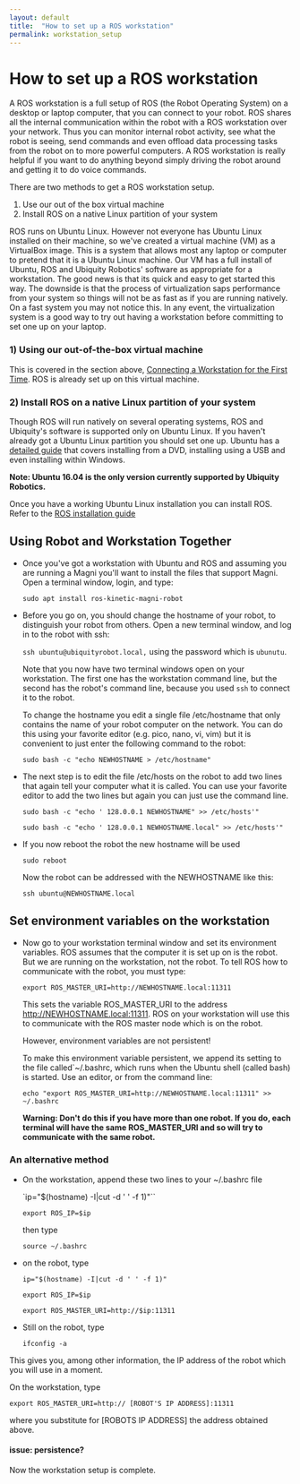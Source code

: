 ```yaml
---
layout: default
title:  "How to set up a ROS workstation"
permalink: workstation_setup
---
```


# How to set up a ROS workstation

A ROS workstation is a full setup of ROS (the Robot Operating System) on a desktop or laptop computer, that you can connect to your robot. ROS shares all the internal communication within the robot with a ROS workstation over your network. Thus you can monitor internal robot activity, see what the robot is seeing, send commands and even offload data processing tasks from the robot on to more powerful computers. A ROS workstation is really helpful if you want to do anything beyond simply driving the robot around and getting it to do voice commands.

There are two methods to get a ROS workstation setup.

1) Use our out of the box virtual machine
2) Install ROS on a native Linux partition of your system

ROS runs on Ubuntu Linux. However not everyone has Ubuntu Linux installed on their machine, so we've created a virtual machine (VM) as a VirtualBox image. This is a system that allows most any laptop or computer to pretend that it is a Ubuntu Linux machine. Our VM has a full install of Ubuntu, ROS and Ubiquity Robotics' software as appropriate for a workstation. The good news is that its quick and easy to get started this way. The downside is that the process of virtualization saps performance from your system so things will not be as fast as if you are running natively. On a fast system you may not notice this. In any event, the virtualization system is a good way to try out having a workstation before committing to set one up on your laptop.

### 1) Using our out-of-the-box virtual machine

This is covered in the section above, [Connecting a Workstation for the First Time](connecting).  ROS is already set up on this virtual machine.

### 2) Install ROS on a native Linux partition of your system

Though ROS will run natively on several operating systems, ROS and Ubiquity's software is supported only on Ubuntu Linux. If you haven't already got a Ubuntu Linux partition you should set one up. Ubuntu has a [detailed guide](https://help.ubuntu.com/community/Installation) that covers installing from a DVD, installing using a USB and even installing within Windows.

**Note: Ubuntu 16.04 is the only version currently supported by Ubiquity Robotics.**

Once you have a working Ubuntu Linux installation you can install ROS. Refer to the
[ROS installation guide](http://wiki.ros.org/kinetic/Installation)

## Using Robot and Workstation Together

* Once you've got a workstation with Ubuntu and ROS and assuming you are running a Magni you'll want to install the files that support Magni. Open a terminal window, login, and type:

  `sudo apt install ros-kinetic-magni-robot`

* Before you go on, you should change the hostname of your robot, to distinguish your robot from others. Open a new terminal window, and log in to the robot with ssh:

  `ssh ubuntu@ubiquityrobot.local,`
using the password which is
  `ubunutu`.

  Note that you now have two terminal windows open on your workstation.  The first one has the workstation command line, but the second has the robot's command line, because you used `ssh` to connect it to the robot.

  To change the hostname you edit a single file /etc/hostname that only contains the name of your robot computer on the network. You can do this using your favorite editor (e.g. pico, nano, vi, vim) but it is convenient to just enter the following command to the robot:

    `sudo bash -c "echo NEWHOSTNAME > /etc/hostname"`

* The next step is to edit the file /etc/hosts on the robot to add two lines that again tell your computer what it is called. You can use your favorite editor to add the two lines but again you can just use the command line.

  `sudo bash -c "echo ' 128.0.0.1 NEWHOSTNAME" >> /etc/hosts'"`

  `sudo bash -c "echo ' 128.0.0.1 NEWHOSTNAME.local" >> /etc/hosts'"`

* If you now reboot the robot the new hostname will be used

  `sudo reboot`

  Now the robot can be addressed with the NEWHOSTNAME like this:

  `ssh ubuntu@NEWHOSTNAME.local`

## Set environment variables on the workstation

* Now go to your workstation terminal window and set its environment variables. ROS assumes that the computer it is set up on is the robot. But we are running on the workstation, not the robot.  To tell ROS how to communicate with the robot, you must type:

  `export ROS_MASTER_URI=http://NEWHOSTNAME.local:11311`

  This sets the variable ROS_MASTER_URI to the address http://NEWHOSTNAME.local:11311. ROS on your workstation will use this to communicate with the ROS master node which is on the robot.

  However, environment variables are not persistent!

  To make this environment variable persistent, we append its setting to the file called`~/.bashrc, which runs when the Ubuntu shell (called bash) is started. Use an editor, or from the command line:

  `echo "export ROS_MASTER_URI=http://NEWHOSTNAME.local:11311" >> ~/.bashrc`

  **Warning: Don't do this if you have more than one robot. If you do, each terminal will have the same ROS_MASTER_URI and so will try to communicate with the same robot.**

### An alternative method

* On the workstation, append these two lines to your ~/.bashrc file

  `ip="$(hostname) -I|cut -d ' ' -f 1)"``

  `export ROS_IP=$ip`

  then type

  `source ~/.bashrc`

* on the robot, type

  `ip="$(hostname) -I|cut -d ' ' -f 1)"`

  `export ROS_IP=$ip`

  `export ROS_MASTER_URI=http://$ip:11311`

* Still on the robot, type

  `ifconfig -a`

 This gives you, among other information, the IP address of the robot which you will use in a moment.

 On the workstation, type

 `export ROS_MASTER_URI=http:// [ROBOT'S IP ADDRESS]:11311`

 where you substitute for [ROBOTS IP ADDRESS] the address obtained above.

 #### issue: persistence?

Now the workstation setup is complete.
